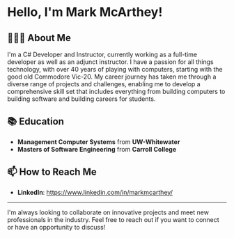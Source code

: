 # Hello, I'm Mark McArthey!

## 👨🏻‍💼 About Me
I'm a C# Developer and Instructor, currently working as a full-time developer as well as an adjunct instructor. I have a passion for all things technology, with over 40 years of playing with computers, starting with the good old Commodore Vic-20. My career journey has taken me through a diverse range of projects and challenges, enabling me to develop a comprehensive skill set that includes everything from building computers to building software and building careers for students.
<!--
## 🚀 Projects
Here are a few projects I'm particularly proud of:
- **[Project Name 1]**: [Short description of the project, technologies used].
- **[Project Name 2]**: [Short description of the project, technologies used].
- **[Project Name 3]**: [Short description of the project, technologies used].

Feel free to check out my [portfolio](Your Portfolio Link) for more details on my projects.

## 💼 Professional Experience
- **[Current Job Title]** at **[Current Company Name]** (From - To)
  - Brief description of responsibilities and achievements.
- **[Previous Job Title]** at **[Previous Company Name]** (From - To)
  - Brief description of responsibilities and achievements.

## 🛠 Skills
- **Languages**: [Programming Languages]
- **Tools & Technologies**: [Tools, Frameworks, Libraries]
- **Soft Skills**: [Communication, Leadership, Time Management]
-->
## 📚 Education
- **Management Computer Systems** from **UW-Whitewater**
- **Masters of Software Engineering** from **Carroll College**

## 📫 How to Reach Me
- **LinkedIn**: https://www.linkedin.com/in/markmcarthey/
<!--
## 💡 Tidbits of Information
- 🔭 I’m currently working on ...
- 🌱 I’m currently learning ...
- 👯 I’m looking to collaborate on ...
- 🤔 I’m looking for help with ...
- 💬 Ask me about ...
- 📫 How to reach me: ...
- 😄 Pronouns: ...
- ⚡ Fun fact: ...
-->
---

I'm always looking to collaborate on innovative projects and meet new professionals in the industry. Feel free to reach out if you want to connect or have an opportunity to discuss!


